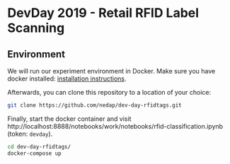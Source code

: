 # DevDay 2019 - Retail RFID Label Scanning

## Environment

We will run our experiment environment in Docker. Make sure you have docker installed: [installation instructions](https://docs.docker.com/v17.09/engine/installation/#supported-platforms).

Afterwards, you can clone this repository to a location of your choice:

```sh
git clone https://github.com/nedap/dev-day-rfidtags.git
```

Finally, start the docker container and visit http://localhost:8888/notebooks/work/notebooks/rfid-classification.ipynb (token: `devday`).

```sh
cd dev-day-rfidtags/
docker-compose up
```
